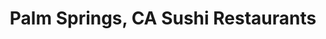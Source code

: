 ---
layout: city
title: Palm Springs, CA Sushi Restaurants
permalink: /california/palm-springs/
stateAbbr: CA
stateName: California
cityName: Palm Springs

---